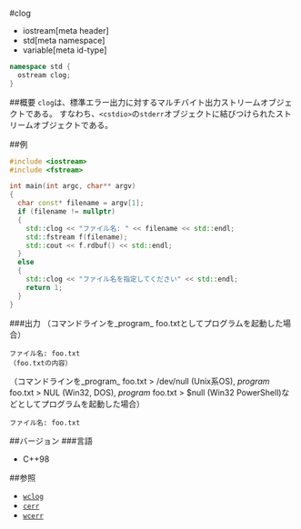 #clog
* iostream[meta header]
* std[meta namespace]
* variable[meta id-type]

```cpp
namespace std {
  ostream clog;
}
```

##概要
`clog`は、標準エラー出力に対するマルチバイト出力ストリームオブジェクトである。
すなわち、`<cstdio>`の`stderr`オブジェクトに結びつけられたストリームオブジェクトである。

##例
```cpp
#include <iostream>
#include <fstream>

int main(int argc, char** argv)
{
  char const* filename = argv[1];
  if (filename != nullptr)
  {
    std::clog << "ファイル名: " << filename << std::endl;
    std::fstream f(filename);
    std::cout << f.rdbuf() << std::endl;
  }
  else
  {
    std::clog << "ファイル名を指定してください" << std::endl;
    return 1;
  }
}
```

###出力
（コマンドラインを_program_ foo.txtとしてプログラムを起動した場合）
```
ファイル名: foo.txt
（foo.txtの内容）
```

（コマンドラインを_program_ foo.txt > /dev/null (Unix系OS), _program_ foo.txt > NUL (Win32, DOS), _program_ foo.txt > $null (Win32 PowerShell)などとしてプログラムを起動した場合）
```
ファイル名: foo.txt
```

##バージョン
###言語
- C++98

##参照

- [`wclog`](./wclog.md.nolink)
- [`cerr`](./cerr.md)
- [`wcerr`](./wcerr.md.nolink)

